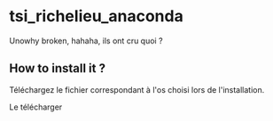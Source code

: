 # tsi_richelieu_anaconda
Unowhy broken, hahaha, ils ont cru quoi ?

## How to install it ? 

Téléchargez le fichier correspondant à l'os choisi lors de l'installation.

Le télécharger 
